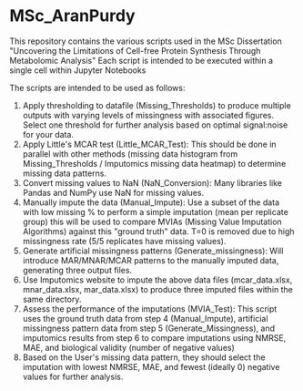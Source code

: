 # MSc_AranPurdy
This repository contains the various scripts used in the MSc Dissertation "Uncovering the Limitations of Cell-free Protein Synthesis Through Metabolomic Analysis"
Each script is intended to be executed within a single cell within Jupyter Notebooks


The scripts are intended to be used as follows: 
1. Apply thresholding to datafile (Missing_Thresholds) to produce multiple outputs with varying levels of missingness with associated figures. Select one threshold for further analysis based on optimal signal:noise for your data.
2. Apply Little's MCAR test (Little_MCAR_Test): This should be done in parallel with other methods (missing data histogram from Missing_Thresholds / Imputomics missing data heatmap) to determine missing data patterns.
3. Convert missing values to NaN (NaN_Conversion): Many libraries like Pandas and NumPy use NaN for missing values.   
4. Manually impute the data (Manual_Impute): Use a subset of the data with low missing % to perform a simple imputation (mean per replicate group) this will be used to compare MVIAs (Missing Value Imputation Algorithms) against this "ground truth" data. T=0 is removed due to high missingness rate (5/5 replicates have missing values).
5. Generate artificial missingness patterns (Generate_missingness): Will introduce MAR/MNAR/MCAR patterns to the manually imputed data, generating three output files.
6. Use Imputomics website to impute the above data files (mcar_data.xlsx, mnar_data.xlsx, mar_data.xlsx) to produce three imputed files within the same directory.
7. Assess the performance of the imputations (MVIA_Test): This script uses the ground truth data from step 4 (Manual_Impute), artificial missingness pattern data from step 5 (Generate_Missingness), and imputomics results from step 6 to compare imputations using NMRSE, MAE, and biological validity (number of negative values)
8. Based on the User's missing data pattern, they should select the imputation with lowest NMRSE, MAE, and fewest (ideally 0) negative values for further analysis.

